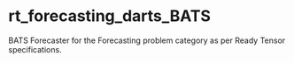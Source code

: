 # rt_forecasting_darts_BATS
BATS Forecaster for the Forecasting problem category as per Ready Tensor specifications.
